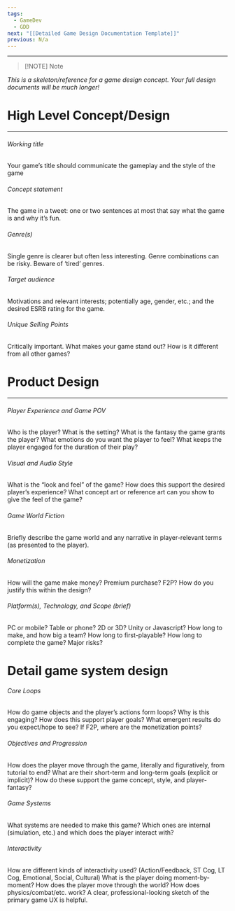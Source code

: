 ```yaml
---
tags:
  - GameDev
  - GDD
next: "[[Detailed Game Design Documentation Template]]"
previous: N/a
---
```

---

> [!NOTE]  Note
> 
*This is a skeleton/reference for a game design concept. Your full design documents will be much longer!*

# High Level Concept/Design
---
###### Working title
Your game’s title should communicate the gameplay and the style of the game
###### Concept statement
The game in a tweet: one or two sentences at most that say what the game is and why it’s fun.

###### Genre(s)
Single genre is clearer but often less interesting. Genre combinations can be risky. Beware of ‘tired’ genres.

###### Target audience
Motivations and relevant interests; potentially age, gender, etc.; and the desired ESRB rating for the game.

###### Unique Selling Points
Critically important. What makes your game stand out? How is it different from all other games?

# Product Design
---

###### Player Experience and Game POV
Who is the player? What is the setting? What is the fantasy the game grants the player? What emotions do you want the player to feel? What keeps the player engaged for the duration of their play?

###### Visual and Audio Style
What is the “look and feel” of the game? How does this support the desired player’s experience? What concept art or reference art can you show to give the feel of the game?

###### Game World Fiction
Briefly describe the game world and any narrative in player-relevant terms (as presented to the player).

###### Monetization
How will the game make money? Premium purchase? F2P? How do you justify this within the design?

###### Platform(s), Technology, and Scope (brief)
PC or mobile? Table or phone? 2D or 3D? Unity or Javascript? How long to make, and how big a team? How long to first-playable? How long to complete the game? Major risks?

# Detail game system design

###### Core Loops
How do game objects and the player’s actions form loops? Why is this engaging? How does this support player goals? What emergent results do you expect/hope to see? If F2P, where are the monetization points?

###### Objectives and Progression
How does the player move through the game, literally and figuratively, from tutorial to end? What are their short-term and long-term goals (explicit or implicit)? How do these support the game concept, style, and player-fantasy?

###### Game Systems
What systems are needed to make this game? Which ones are internal (simulation, etc.) and which does the player interact with?

###### Interactivity
How are different kinds of interactivity used? (Action/Feedback, ST Cog, LT Cog, Emotional, Social, Cultural) What is the player doing moment-by-moment? How does the player move through the world? How does physics/combat/etc. work? A clear, professional-looking sketch of the primary game UX is helpful.
